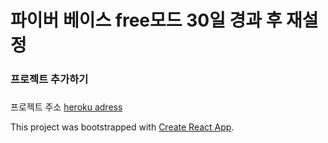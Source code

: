 # 파이버 베이스 free모드 30일 경과 후 재설정

### 프로젝트 추가하기

###

프로젝트 주소 [heroku adress](https://floating-brushlands-41185.herokuapp.com/)

This project was bootstrapped with [Create React App](https://github.com/facebook/create-react-app).

